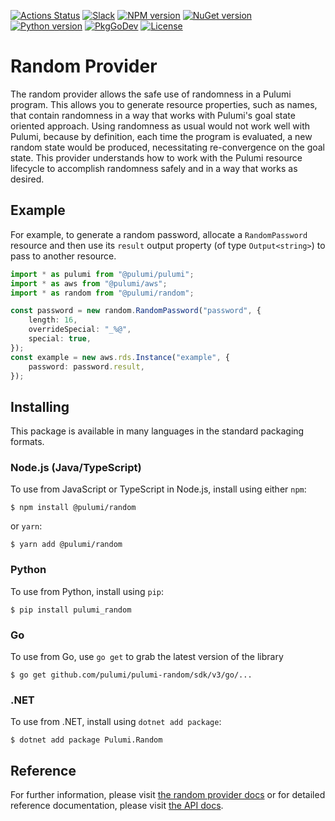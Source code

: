 [![Actions Status](https://github.com/pulumi/pulumi-random/workflows/master/badge.svg)](https://github.com/pulumi/pulumi-random/actions)
[![Slack](http://www.pulumi.com/images/docs/badges/slack.svg)](https://slack.pulumi.com)
[![NPM version](https://badge.fury.io/js/%40pulumi%2Frandom.svg)](https://npmjs.com/package/@pulumi/random)
[![NuGet version](https://badge.fury.io/nu/pulumi.random.svg)](https://badge.fury.io/nu/pulumi.random)
[![Python version](https://badge.fury.io/py/pulumi-random.svg)](https://pypi.org/project/pulumi-random)
[![PkgGoDev](https://pkg.go.dev/badge/github.com/pulumi/pulumi-random/sdk/v2/go)](https://pkg.go.dev/github.com/pulumi/pulumi-random/sdk/v2/go)
[![License](https://img.shields.io/npm/l/%40pulumi%2Fpulumi.svg)](https://github.com/pulumi/pulumi-random/blob/master/LICENSE)

# Random Provider

The random provider allows the safe use of randomness in a Pulumi program. This allows you to generate resource
properties, such as names, that contain randomness in a way that works with Pulumi's goal state oriented approach.
Using randomness as usual would not work well with Pulumi, because by definition, each time the program is evaluated,
a new random state would be produced, necessitating re-convergence on the goal state. This provider understands
how to work with the Pulumi resource lifecycle to accomplish randomness safely and in a way that works as desired.

## Example

For example, to generate a random password, allocate a `RandomPassword` resource
and then use its `result` output property (of type `Output<string>`) to pass
to another resource.

```typescript
import * as pulumi from "@pulumi/pulumi";
import * as aws from "@pulumi/aws";
import * as random from "@pulumi/random";

const password = new random.RandomPassword("password", {
    length: 16,
    overrideSpecial: "_%@",
    special: true,
});
const example = new aws.rds.Instance("example", {
    password: password.result,
});
```

## Installing

This package is available in many languages in the standard packaging formats.

### Node.js (Java/TypeScript)

To use from JavaScript or TypeScript in Node.js, install using either `npm`:

    $ npm install @pulumi/random

or `yarn`:

    $ yarn add @pulumi/random

### Python

To use from Python, install using `pip`:

    $ pip install pulumi_random

### Go

To use from Go, use `go get` to grab the latest version of the library

    $ go get github.com/pulumi/pulumi-random/sdk/v3/go/...

### .NET

To use from .NET, install using `dotnet add package`:

    $ dotnet add package Pulumi.Random

## Reference

For further information, please visit [the random provider docs](https://www.pulumi.com/docs/intro/cloud-providers/random) or for detailed reference documentation, please visit [the API docs](https://www.pulumi.com/docs/reference/pkg/random).
